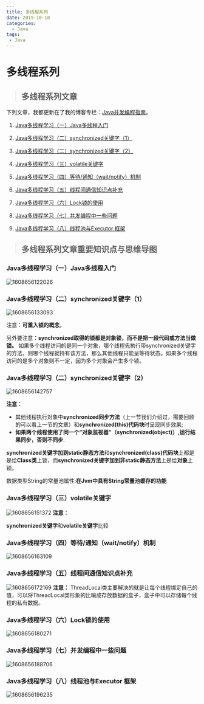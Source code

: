 ```yaml
---
title: 多线程系列
date: 2019-10-18
categories:
  - Java
tags:
 - Java
---
```


# 多线程系列
> ## 多线程系列文章
下列文章，我都更新在了我的博客专栏：[Java并发编程指南](https://blog.csdn.net/column/details/20860.html)。

1. [Java多线程学习（一）Java多线程入门](http://blog.csdn.net/qq_34337272/article/details/79640870)
2. [Java多线程学习（二）synchronized关键字（1）](http://blog.csdn.net/qq_34337272/article/details/79655194)
3.  [Java多线程学习（二）synchronized关键字（2）](http://blog.csdn.net/qq_34337272/article/details/79670775)
4. [Java多线程学习（三）volatile关键字](http://blog.csdn.net/qq_34337272/article/details/79680771)
5. [Java多线程学习（四）等待/通知（wait/notify）机制](http://blog.csdn.net/qq_34337272/article/details/79690279)

6. [Java多线程学习（五）线程间通信知识点补充](http://blog.csdn.net/qq_34337272/article/details/79694226)
7. [Java多线程学习（六）Lock锁的使用](http://blog.csdn.net/qq_34337272/article/details/79714196)
8. [Java多线程学习（七）并发编程中一些问题](https://blog.csdn.net/qq_34337272/article/details/79844051)
9. [Java多线程学习（八）线程池与Executor 框架](https://blog.csdn.net/qq_34337272/article/details/79959271)


> ## 多线程系列文章重要知识点与思维导图

###  Java多线程学习（一）Java多线程入门

![1608656122026](../../../images/1608656122026.png)

###  Java多线程学习（二）synchronized关键字（1）
![1608656133093](../../../images/1608656133093.png)

注意：**可重入锁的概念**。

   另外要注意：**synchronized取得的锁都是对象锁，而不是把一段代码或方法当做锁。** 如果多个线程访问的是同一个对象，哪个线程先执行带synchronized关键字的方法，则哪个线程就持有该方法，那么其他线程只能呈等待状态。如果多个线程访问的是多个对象则不一定，因为多个对象会产生多个锁。

###  Java多线程学习（二）synchronized关键字（2）

![1608656142757](../../../images/1608656142757.png)

   **注意：**

   - 其他线程执行对象中**synchronized同步方法**（上一节我们介绍过，需要回顾的可以看上一节的文章）和**synchronized(this)代码块**时呈现同步效果;
   - **如果两个线程使用了同一个“对象监视器”（synchronized(object)）,运行结果同步，否则不同步**.

   **synchronized关键字加到static静态方法**和**synchronized(class)代码块**上都是是给**Class类**上锁，而**synchronized关键字加到非static静态方法**上是给**对象**上锁。

   数据类型String的常量池属性:**在Jvm中具有String常量池缓存的功能**

###  Java多线程学习（三）volatile关键字

![1608656151372](../../../images/1608656151372.png)
   **注意：**

   **synchronized关键字**和**volatile关键字**比较

### Java多线程学习（四）等待/通知（wait/notify）机制

![1608656163109](../../../images/1608656163109.png)

### Java多线程学习（五）线程间通信知识点补充

![1608656172169](../../../images/1608656172169.png)
   **注意：** ThreadLocal类主要解决的就是让每个线程绑定自己的值，可以将ThreadLocal类形象的比喻成存放数据的盒子，盒子中可以存储每个线程的私有数据。

###  Java多线程学习（六）Lock锁的使用

   ![1608656180271](../../../images/1608656180271.png)

### Java多线程学习（七）并发编程中一些问题

![1608656188706](../../../images/1608656188706.png)

### Java多线程学习（八）线程池与Executor 框架

![1608656196235](../../../images/1608656196235.png)

